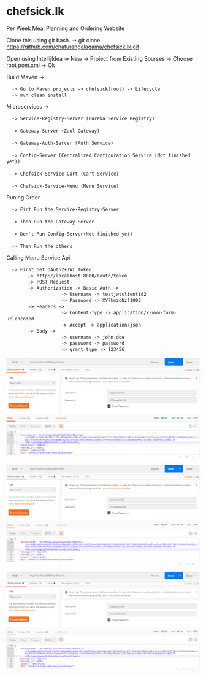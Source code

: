 # chefsick.lk
Per Week Meal Planning and Ordering Website

Clone this using git bash. -> git clone https://github.com/chaturangalagama/chefsick.lk.git


Open using IntellijIdea -> New -> Project from Existing Sourses -> Choose root pom.xml -> Ok

Build Maven ->

      -> Go to Maven projects -> chefsick(root) -> Lifecycle
      -> mvn clean install     
     
Microservices ->

      -> Service-Registry-Server (Eureka Service Registry)
      
      -> Gateway-Server (Zuul Gateway)
      
      -> Gateway-Auth-Server (Auth Service)
      
      -> Config-Server (Centralized Configuration Service (Not finished yet))
      
      -> Chefsick-Service-Cart (Cart Service)
      
      -> Chefsick-Service-Menu (Menu Service)

Runing Order 

      -> Firt Run the Service-Registry-Server 

      -> Then Run the Gateway-Server 
      
      -> Don't Run Config-Server(Not finished yet)
      
      -> Then Run the others 
      
Calling Menu Service Api

      -> First Get OAuth2+JWT Token 
            -> http://localhost:8080/oauth/token
            -> POST Request
            -> Authorization -> Basic Auth -> 
                        -> Username -> testjwtclientid2
                        -> Password -> XY7kmzoNzl1002
            -> Headers -> 
                        -> Content-Type -> application/x-www-form-urlencoded
                        -> Accept -> application/json
            -> Body -> 
                        -> username -> john.doe
                        -> password -> password
                        -> grant_type -> 123456
                       
  ![alt text](https://github.com/chaturangalagama/chefsick.lk/blob/master/images/OAUTH2%20get%20token%20Authorization%20type.png)
  
  ![alt text](https://github.com/chaturangalagama/chefsick.lk/blob/master/images/OAUTH2%20get%20token%20Authorization%20type.png)
  
  ![alt text](https://github.com/chaturangalagama/chefsick.lk/blob/master/images/OAUTH2%20get%20token%20Authorization%20type.png)
      
